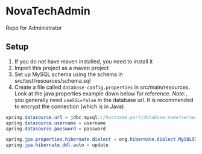 # NovaTechAdmin
Repo for Administrator

## Setup
1. If you do not have maven installed, you need to install it
2. Import this project as a maven project
3. Set up MySQL schema using the schema in src/test/resources/schema.sql
4. Create a file called `database-config.properties` in src/main/resources. Look at the java properties example down below for reference. *Note:*, you generally need `useSSL=false` in the database url. It is recommended to encrypt the connection (which is in Java)<br/>
```Java
spring.datasource.url = jdbc:mysql://hostname:port/database-name?serverTimezone=UTC
spring.datasource.username = username
spring.datasource.password = password

spring.jpa.properties.hibernate.dialect = org.hibernate.dialect.MySQL5InnoDBDialect
spring.jpa.hibernate.ddl-auto = update
```
